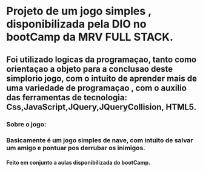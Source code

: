 # Projeto de um jogo simples , disponibilizada pela DIO no bootCamp da MRV FULL STACK.

## Foi utilizado logicas da programaçao, tanto como orientaçao a objeto para a conclusao deste simplorio jogo, com o intuito de aprender mais de uma variedade de programaçao , com o auxilio das ferramentas de tecnologia: Css,JavaScript,JQuery,JQueryCollision, HTML5.

### Sobre o jogo:
### Basicamente é um jogo simples de nave, com intuito de salvar um amigo e pontuar pos derrubar os inimigos. 

#### Feito em conjunto a aulas disponibilizada do bootCamp.
